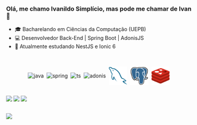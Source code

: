 ### Olá, me chamo Ivanildo Simplício, mas pode me chamar de Ivan 👋

- 🎓 Bacharelando em Ciências da Computação (UEPB)
- 💻 Desenvolvedor Back-End | Spring Boot | AdonisJS
- 📖 Atualmente estudando NestJS e Ionic 6

##
<div align="center" style="display: inline_block"><br>
  <img align="center" alt="java" height="55" width="55" src="https://cdn.jsdelivr.net/gh/devicons/devicon/icons/java/java-original-wordmark.svg">&nbsp
  <img align="center" alt="spring" height="50" width="50" src="https://cdn.jsdelivr.net/gh/devicons/devicon/icons/spring/spring-original-wordmark.svg">&nbsp
  <img align="center" alt="ts" height="40" width="40" src="https://cdn.jsdelivr.net/gh/devicons/devicon/icons/typescript/typescript-original.svg">&nbsp
  <img align="center" alt="adonis" height="60" width="60" src="https://cdn.jsdelivr.net/gh/devicons/devicon/icons/adonisjs/adonisjs-original-wordmark.svg">&nbsp
  <img align="center" alt="mysql" height="50" width="50" src="https://raw.githubusercontent.com/devicons/devicon/master/icons/mysql/mysql-original.svg">&nbsp
  <img align="center" alt="postgresql" height="50" width="50" src="https://raw.githubusercontent.com/devicons/devicon/master/icons/postgresql/postgresql-original.svg">&nbsp
  <img align="center" alt="redis" height="50" width="50" src="https://raw.githubusercontent.com/devicons/devicon/master/icons/redis/redis-original.svg">
</div>

##
<div align="center" style="display: inline">
  <a href="https://www.linkedin.com/in/ivanildo-simplício-46675a137/"><img src="https://img.shields.io/badge/LinkedIn-0077B5?style=for-the-badge&logo=linkedin&logoColor=white"/></a>
  <a href="mailto:ivansimplicio97@gmail.com"><img src="https://img.shields.io/badge/Gmail-D14836?style=for-the-badge&logo=gmail&logoColor=white"/></a>
  <a href="https://www.instagram.com/_ivansimplicio/"><img src="https://img.shields.io/badge/Instagram-E4405F?style=for-the-badge&logo=instagram&logoColor=white"/></a>
</div>

##
<div align="center" style="display: inline">
  <img height="170em" src="https://github-readme-stats.vercel.app/api/top-langs/?username=ivansimplicio&layout=compact&langs_count=6&theme=radical"/>
</div>
